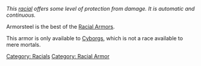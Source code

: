*This [racial](:Category:_Racials "wikilink") offers some level of
protection from damage. It is automatic and continuous.*

Armorsteel is the best of the [Racial
Armors](:Category:Racials "wikilink").

This armor is only available to [Cyborgs](Cyborg "wikilink"), which is
not a race available to mere mortals.

[Category: Racials](Category:_Racials "wikilink") [Category: Racial
Armor](Category:_Racial_Armor "wikilink")
